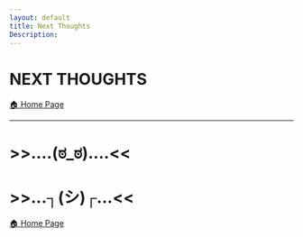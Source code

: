 ```yaml
---
layout: default
title: Next Thoughts
Description:
---
```


# NEXT THOUGHTS

[ 🏠 Home Page](https://davidprush.com)

***

# >>....(ಠ_ಠ)....<<

# >>...┐(シ)┌...<<

[ 🏠 Home Page](https://davidprush.com)

